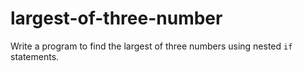 # largest-of-three-number
Write a program to find the largest of three numbers using nested `if` statements.
